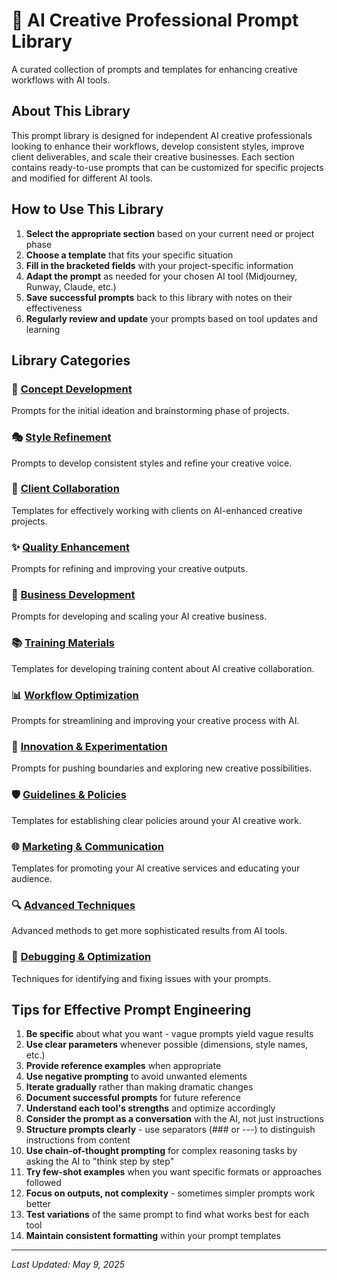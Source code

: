 # 🎨 AI Creative Professional Prompt Library

A curated collection of prompts and templates for enhancing creative workflows with AI tools.

## About This Library

This prompt library is designed for independent AI creative professionals looking to enhance their workflows, develop consistent styles, improve client deliverables, and scale their creative businesses. Each section contains ready-to-use prompts that can be customized for specific projects and modified for different AI tools.

## How to Use This Library

1. **Select the appropriate section** based on your current need or project phase
2. **Choose a template** that fits your specific situation
3. **Fill in the bracketed fields** with your project-specific information
4. **Adapt the prompt** as needed for your chosen AI tool (Midjourney, Runway, Claude, etc.)
5. **Save successful prompts** back to this library with notes on their effectiveness
6. **Regularly review and update** your prompts based on tool updates and learning

## Library Categories

### 🧠 [Concept Development](./concept-development)
Prompts for the initial ideation and brainstorming phase of projects.

### 🎭 [Style Refinement](./style-refinement)
Prompts to develop consistent styles and refine your creative voice.

### 👥 [Client Collaboration](./client-collaboration)
Templates for effectively working with clients on AI-enhanced creative projects.

### ✨ [Quality Enhancement](./quality-enhancement)
Prompts for refining and improving your creative outputs.

### 💼 [Business Development](./business-development)
Prompts for developing and scaling your AI creative business.

### 📚 [Training Materials](./training-materials)
Templates for developing training content about AI creative collaboration.

### 📊 [Workflow Optimization](./workflow-optimization)
Prompts for streamlining and improving your creative process with AI.

### 🚀 [Innovation & Experimentation](./innovation-experimentation)
Prompts for pushing boundaries and exploring new creative possibilities.

### 🛡️ [Guidelines & Policies](./guidelines-policies)
Templates for establishing clear policies around your AI creative work.

### 🌐 [Marketing & Communication](./marketing-communication)
Templates for promoting your AI creative services and educating your audience.

### 🔍 [Advanced Techniques](./advanced-techniques)
Advanced methods to get more sophisticated results from AI tools.

### 🔧 [Debugging & Optimization](./debugging-optimization)
Techniques for identifying and fixing issues with your prompts.

## Tips for Effective Prompt Engineering

1. **Be specific** about what you want - vague prompts yield vague results
2. **Use clear parameters** whenever possible (dimensions, style names, etc.)
3. **Provide reference examples** when appropriate
4. **Use negative prompting** to avoid unwanted elements
5. **Iterate gradually** rather than making dramatic changes
6. **Document successful prompts** for future reference
7. **Understand each tool's strengths** and optimize accordingly
8. **Consider the prompt as a conversation** with the AI, not just instructions
9. **Structure prompts clearly** - use separators (### or ---) to distinguish instructions from content
10. **Use chain-of-thought prompting** for complex reasoning tasks by asking the AI to "think step by step"
11. **Try few-shot examples** when you want specific formats or approaches followed
12. **Focus on outputs, not complexity** - sometimes simpler prompts work better
13. **Test variations** of the same prompt to find what works best for each tool
14. **Maintain consistent formatting** within your prompt templates

---

*Last Updated: May 9, 2025*
